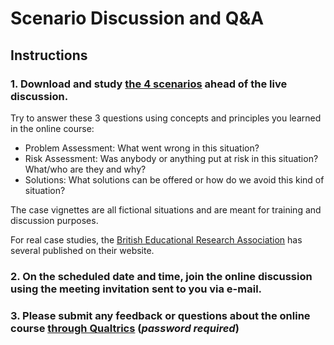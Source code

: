 # Scenario Discussion and Q&A

## Instructions

### 1. Download and study [the 4 scenarios](https://github.com/talktogproject/ethics/raw/gh-pages/casevignettes.pdf) ahead of the live discussion. 

Try to answer these 3 questions using concepts and principles you learned in the online course:
* Problem Assessment: What went wrong in this situation?
* Risk Assessment: Was anybody or anything put at risk in this situation? What/who are they and why?
* Solutions: What solutions can be offered or how do we avoid this kind of situation?

The case vignettes are all fictional situations and are meant for training and discussion purposes.

For real case studies, the [British Educational Research Association](https://www.bera.ac.uk/publication-series/research-ethics-case-studies) has several published on their website.

### 2. On the scheduled date and time, join the online discussion using the meeting invitation sent to you via e-mail.

### 3. Please submit any feedback or questions about the online course [through Qualtrics](https://oxfordeducation.eu.qualtrics.com/jfe/form/SV_aadm75VACamhF9Y) (_password required_)

